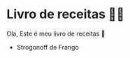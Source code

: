 # Livro de receitas :man_cook:

Ola, Este é meu livro de receitas :chestnut:

- Strogonoff de Frango

